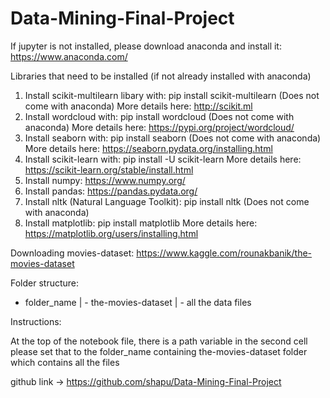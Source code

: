 # Data-Mining-Final-Project

If jupyter is not installed, please download anaconda and install it: https://www.anaconda.com/

Libraries that need to be installed (if not already installed with anaconda)
1) Install scikit-multilearn libary with: pip install scikit-multilearn (Does not come with anaconda)
More details here: http://scikit.ml
2) Install wordcloud with: pip install wordcloud (Does not come with anaconda)
 More details here: https://pypi.org/project/wordcloud/
3) Install seaborn with: pip install seaborn (Does not come with anaconda) 
 More details here: https://seaborn.pydata.org/installing.html
 4) Install scikit-learn with: pip install -U scikit-learn
 More details here: https://scikit-learn.org/stable/install.html
 5) Install numpy: https://www.numpy.org/
 6) Install pandas: https://pandas.pydata.org/
 7) Install nltk (Natural Language Toolkit): pip install nltk (Does not come with anaconda)
 8) Install matplotlib: pip install matplotlib 
 More details here: https://matplotlib.org/users/installing.html

Downloading movies-dataset: https://www.kaggle.com/rounakbanik/the-movies-dataset

Folder structure: 
 - folder_name
 | - the-movies-dataset
   | - all the data files

Instructions:

At the top of the notebook file, there is a path variable in the second cell please set that 
to the folder_name containing the-movies-dataset folder which contains all the files

github link -> https://github.com/shapu/Data-Mining-Final-Project
